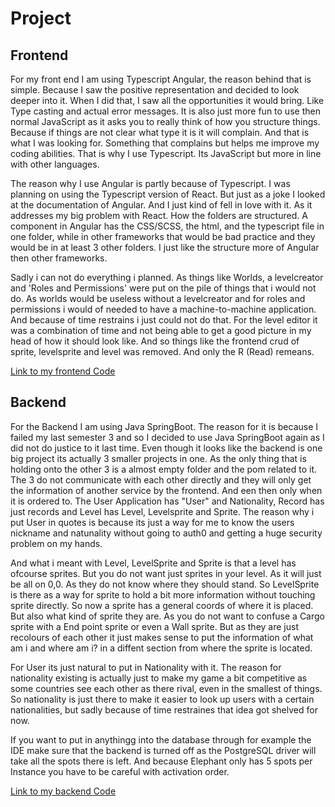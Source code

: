 # Project

## Frontend

For my front end I am using Typescript Angular, the reason behind that is simple. Because I saw the positive representation and decided to look deeper into it. 
When I did that, I saw all the opportunities it would bring. Like Type casting and actual error messages. 
It is also just more fun to use then normal JavaScript as it asks you to really think of how you structure things. Because if things are not clear what type it is it will complain.
And that is what I was looking for. Something that complains but helps me improve my coding abilities. 
That is why I use Typescript. Its JavaScript but more in line with other languages.

The reason why I use Angular is partly because of Typescript. I was planning on using the Typescript version of React. 
But just as a joke I looked at the documentation of Angular. And I just kind of fell in love with it. As it addresses my big problem with React. 
How the folders are structured. A component in Angular has the CSS/SCSS, the html, and the typescript file in one folder, while in other frameworks that would be bad practice and they would be in at least 3 other folders.
I just like the structure more of Angular then other frameworks.

Sadly i can not do everything i planned. As things like Worlds, a levelcreator and 'Roles and Permissions' were put on the pile of things that i would not do. As worlds would be useless without a levelcreator and for roles and permissions i would of needed to have a machine-to-machine application. And because of time restrains i just could not do that. 
For the level editor it was a combination of time and not being able to get a good picture in my head of how it should look like. And so things like the frontend crud of sprite, levelsprite and level was removed. And only the R (Read) remeans. 


[Link to my frontend Code](https://github.com/ThomasPouw/TrickingEnigma-Frontend)

## Backend 

For the Backend I am using Java SpringBoot. The reason for it is because I failed my last semester 3 and so I decided to use Java SpringBoot again as I did not do justice to it last time. 
Even though it looks like the backend is one big project its actually 3 smaller projects in one. As the only thing that is holding onto the other 3 is a almost empty folder and the pom related to it. The 3 do not communicate with each other directly and they will only get the information of another service by the frontend. And een then only when it is ordered to. The User Application has "User" and Nationality, Record has just records and Level has Level, Levelsprite and Sprite.
The reason why i put User in quotes is because its just a way for me to know the users nickname and natunality without going to auth0 and getting a huge security problem on my hands.

And what i meant with Level, LevelSprite and Sprite is that a level has ofcourse sprites. But you do not want just sprites in your level. As it will just be all on 0,0. As they do not know where they should stand. So LevelSprite is there as a way for sprite to hold a bit more information without touching sprite directly. So now a sprite has a general coords of where it is placed. But also what kind of sprite they are. As you do not want to confuse a Cargo sprite with a End point sprite or even a Wall sprite. But as they are just recolours of each other it just makes sense to put the information of what am i and where am i? in a diffent section from where the sprite is located.

For User its just natural to put in Nationality with it. The reason for nationality existing is actually just to make my game a bit competitive as some countries see each other as there rival, even in the smallest of things. So nationality is just there to make it easier to look up users with a certain nationalities, but sadly because of time restraines that idea got shelved for now. 

If you want to put in anythingg into the database through for example the IDE make sure that the backend is turned off as the PostgreSQL driver will take all the spots there is left. And because Elephant only has 5 spots per Instance you have to be careful with activation order.

[Link to my backend Code](https://github.com/ThomasPouw/TricklingEnigma-Backend)

